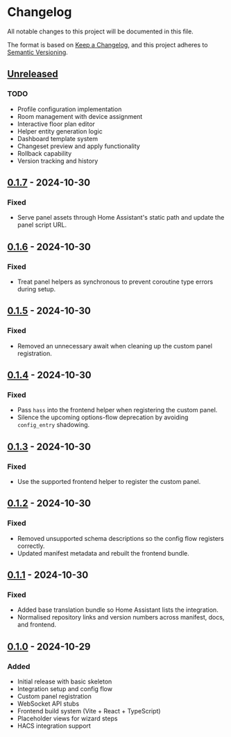 # Changelog

All notable changes to this project will be documented in this file.

The format is based on [Keep a Changelog](https://keepachangelog.com/en/1.0.0/),
and this project adheres to [Semantic Versioning](https://semver.org/spec/v2.0.0.html).

## [Unreleased]

### TODO
- Profile configuration implementation
- Room management with device assignment
- Interactive floor plan editor
- Helper entity generation logic
- Dashboard template system
- Changeset preview and apply functionality
- Rollback capability
- Version tracking and history

## [0.1.7] - 2024-10-30

### Fixed
- Serve panel assets through Home Assistant's static path and update the panel script URL.

## [0.1.6] - 2024-10-30

### Fixed
- Treat panel helpers as synchronous to prevent coroutine type errors during setup.

## [0.1.5] - 2024-10-30

### Fixed
- Removed an unnecessary await when cleaning up the custom panel registration.

## [0.1.4] - 2024-10-30

### Fixed
- Pass `hass` into the frontend helper when registering the custom panel.
- Silence the upcoming options-flow deprecation by avoiding `config_entry` shadowing.

## [0.1.3] - 2024-10-30

### Fixed
- Use the supported frontend helper to register the custom panel.

## [0.1.2] - 2024-10-30

### Fixed
- Removed unsupported schema descriptions so the config flow registers correctly.
- Updated manifest metadata and rebuilt the frontend bundle.

## [0.1.1] - 2024-10-30

### Fixed
- Added base translation bundle so Home Assistant lists the integration.
- Normalised repository links and version numbers across manifest, docs, and frontend.

## [0.1.0] - 2024-10-29

### Added
- Initial release with basic skeleton
- Integration setup and config flow
- Custom panel registration
- WebSocket API stubs
- Frontend build system (Vite + React + TypeScript)
- Placeholder views for wizard steps
- HACS integration support

[Unreleased]: https://github.com/antbald/nidia-magic-composer/compare/v0.1.7...HEAD
[0.1.7]: https://github.com/antbald/nidia-magic-composer/releases/tag/v0.1.7
[0.1.6]: https://github.com/antbald/nidia-magic-composer/releases/tag/v0.1.6
[0.1.5]: https://github.com/antbald/nidia-magic-composer/releases/tag/v0.1.5
[0.1.4]: https://github.com/antbald/nidia-magic-composer/releases/tag/v0.1.4
[0.1.3]: https://github.com/antbald/nidia-magic-composer/releases/tag/v0.1.3
[0.1.2]: https://github.com/antbald/nidia-magic-composer/releases/tag/v0.1.2
[0.1.1]: https://github.com/antbald/nidia-magic-composer/releases/tag/v0.1.1
[0.1.0]: https://github.com/antbald/nidia-magic-composer/releases/tag/v0.1.0
